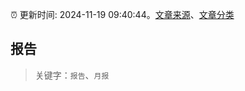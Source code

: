 :alarm_clock: 更新时间: 2024-11-19 09:40:44。[文章来源](/README.md)、[文章分类](/TAGS.md)

## 报告


> 关键字：`报告`、`月报`



